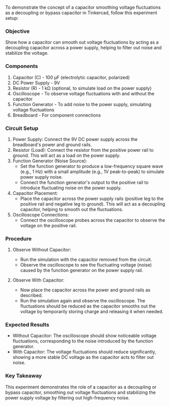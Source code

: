 To demonstrate the concept of a capacitor smoothing voltage fluctuations as a decoupling or bypass capacitor in Tinkercad, follow this experiment setup:

### Objective

Show how a capacitor can smooth out voltage fluctuations by acting as a decoupling capacitor across a power supply, helping to filter out noise and stabilize the voltage.

### Components

1. Capacitor (C) - 100 µF (electrolytic capacitor, polarized)
2. DC Power Supply - 9V
3. Resistor (R) - 1 kΩ (optional, to simulate load on the power supply)
4. Oscilloscope - To observe voltage fluctuations with and without the capacitor
5. Function Generator - To add noise to the power supply, simulating voltage fluctuations
6. Breadboard - For component connections

### Circuit Setup

1. Power Supply: Connect the 9V DC power supply across the breadboard's power and ground rails.
2. Resistor (Load): Connect the resistor from the positive power rail to ground. This will act as a load on the power supply.
3. Function Generator (Noise Source): 
   - Set the function generator to produce a low-frequency square wave (e.g., 1 Hz) with a small amplitude (e.g., 1V peak-to-peak) to simulate power supply noise.
   - Connect the function generator's output to the positive rail to introduce fluctuating noise on the power supply.
4. Capacitor Placement:
   - Place the capacitor across the power supply rails (positive leg to the positive rail and negative leg to ground). This will act as a decoupling capacitor, helping to smooth out the fluctuations.
5. Oscilloscope Connections:
   - Connect the oscilloscope probes across the capacitor to observe the voltage on the positive rail.

### Procedure

1. Observe Without Capacitor: 
   - Run the simulation with the capacitor removed from the circuit.
   - Observe the oscilloscope to see the fluctuating voltage (noise) caused by the function generator on the power supply rail.
   
2. Observe With Capacitor:
   - Now place the capacitor across the power and ground rails as described.
   - Run the simulation again and observe the oscilloscope. The fluctuations should be reduced as the capacitor smooths out the voltage by temporarily storing charge and releasing it when needed.

### Expected Results

- Without Capacitor: The oscilloscope should show noticeable voltage fluctuations, corresponding to the noise introduced by the function generator.
- With Capacitor: The voltage fluctuations should reduce significantly, showing a more stable DC voltage as the capacitor acts to filter out noise.

### Key Takeaway

This experiment demonstrates the role of a capacitor as a decoupling or bypass capacitor, smoothing out voltage fluctuations and stabilizing the power supply voltage by filtering out high-frequency noise.
